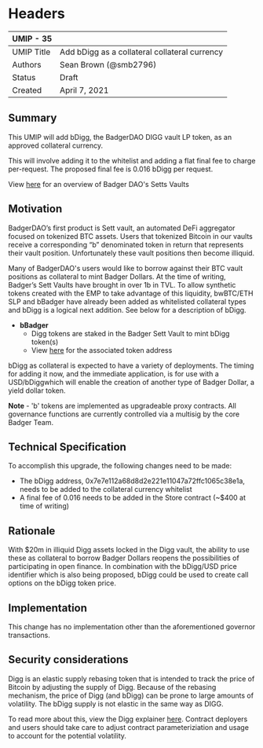# Headers

| UMIP - 35 |                                     |
| ---------- | ----------------------------------- |
| UMIP Title | Add bDigg as a collateral collateral currency |
| Authors    | Sean Brown (@smb2796)  |
| Status     | Draft                               |
| Created    | April 7, 2021                    |

## Summary

This UMIP will add bDigg, the BadgerDAO DIGG vault LP token, as an approved collateral currency. 

This will involve adding it to the whitelist and adding a flat final fee to charge per-request. The proposed final fee is 0.016 bDigg per request.

View [here](https://badgerdao.medium.com/sett-vault-user-guide-9040b2f4b7a4) for an overview of Badger DAO's Setts Vaults

## Motivation

BadgerDAO’s first product is Sett vault, an automated DeFi aggregator focused on tokenized BTC assets. Users that tokenized Bitcoin in our vaults receive a corresponding “b” denominated token in return that represents their vault position. Unfortunately these vault positions then become illiquid. 

Many of BadgerDAO's users would like to borrow against their BTC vault positions as collateral to mint Badger Dollars. At the time of writing, Badger’s Sett Vaults have brought in over 1b in TVL. To allow synthetic tokens created with the EMP to take advantage of this liquidity, bwBTC/ETH SLP and bBadger have already been added as whitelisted collateral types and bDigg is a logical next addition. See below for a description of bDigg.

- **bBadger**
    - Digg tokens are staked in the Badger Sett Vault to mint bDigg token(s)
    - View [here](https://etherscan.io/address/0x7e7e112a68d8d2e221e11047a72ffc1065c38e1a) for the associated token address


bDigg as collateral is expected to have a variety of deployments. The timing for adding it now, and the immediate application, is for use with a USD/bDiggwhich will enable the creation of another type of Badger Dollar, a yield dollar token.

**Note** - 'b' tokens are implemented as upgradeable proxy contracts.  All governance functions are currently controlled via a multisig by the core Badger Team.  

## Technical Specification

To accomplish this upgrade, the following changes need to be made:

- The bDigg address, 0x7e7e112a68d8d2e221e11047a72ffc1065c38e1a, needs to be added to the collateral currency whitelist 
- A final fee of 0.016 needs to be added in the Store contract (~$400 at time of writing)

## Rationale

With $20m in illiquid Digg assets locked in the Digg vault, the ability to use these as collateral to borrow Badger Dollars reopens the possibilities of participating in open finance. In combination with the bDigg/USD price identifier which is also being proposed, bDigg could be used to create call options on the bDigg token price.

## Implementation

This change has no implementation other than the aforementioned governor transactions.

## Security considerations

Digg is an elastic supply rebasing token that is intended to track the price of Bitcoin by adjusting the supply of Digg. Because of the rebasing mechanism, the price of Digg (and bDigg) can be prone to large amounts of volatility. The bDigg supply is not elastic in the same way as DIGG.

To read more about this, view the Digg explainer [here](https://badger.finance/digg). Contract deployers and users should take care to adjust contract parameteriziation and usage to account for the potential volatility.
